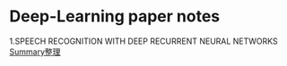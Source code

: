 # Deep-Learning paper notes

1.SPEECH RECOGNITION WITH DEEP RECURRENT NEURAL NETWORKS
[Summary整理](https://github.com/jasminehung/Deep-Learning-paper/blob/master/Speech%20Recognition%20with%20Deep%20Recurrent%20Neural%20Networks.md)
